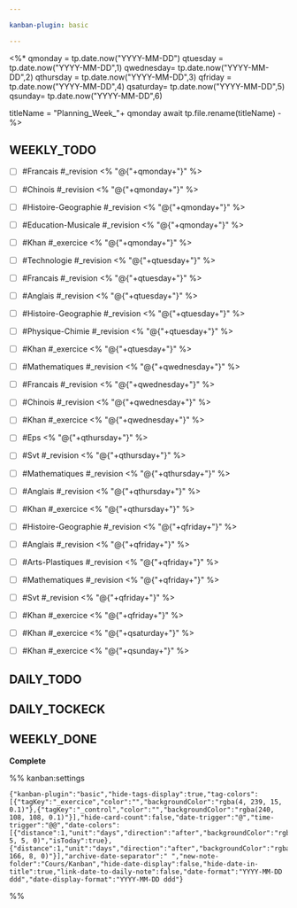 ```yaml
---

kanban-plugin: basic

---
```


<%*
qmonday = tp.date.now("YYYY-MM-DD")
qtuesday = tp.date.now("YYYY-MM-DD",1)
qwednesday= tp.date.now("YYYY-MM-DD",2)
qthursday = tp.date.now("YYYY-MM-DD",3)
qfriday = tp.date.now("YYYY-MM-DD",4)
qsaturday= tp.date.now("YYYY-MM-DD",5)
qsunday= tp.date.now("YYYY-MM-DD",6)

titleName = "Planning_Week_"+ qmonday
await tp.file.rename(titleName)
-%>



## WEEKLY_TODO

- [ ] #Francais #_revision <% "@{"+qmonday+"}" %>
- [ ] #Chinois #_revision  <% "@{"+qmonday+"}" %>
- [ ] #Histoire-Geographie #_revision  <% "@{"+qmonday+"}" %>
- [ ] #Education-Musicale #_revision <% "@{"+qmonday+"}" %>
- [ ] #Khan #_exercice <% "@{"+qmonday+"}" %>
- [ ] #Technologie #_revision <% "@{"+qtuesday+"}" %>
- [ ] #Francais #_revision <% "@{"+qtuesday+"}" %>
- [ ] #Anglais  #_revision <% "@{"+qtuesday+"}" %>
- [ ] #Histoire-Geographie  #_revision <% "@{"+qtuesday+"}" %>
- [ ] #Physique-Chimie #_revision <% "@{"+qtuesday+"}" %>
- [ ] #Khan #_exercice <% "@{"+qtuesday+"}" %>
- [ ] #Mathematiques  #_revision <% "@{"+qwednesday+"}" %>
- [ ] #Francais  #_revision <% "@{"+qwednesday+"}" %>
- [ ] #Chinois #_revision <% "@{"+qwednesday+"}" %>
- [ ] #Khan #_exercice <% "@{"+qwednesday+"}" %>
- [ ] #Eps  <% "@{"+qthursday+"}" %>
- [ ] #Svt  #_revision <% "@{"+qthursday+"}" %>
- [ ] #Mathematiques #_revision <% "@{"+qthursday+"}" %>
- [ ] #Anglais #_revision <% "@{"+qthursday+"}" %>
- [ ] #Khan #_exercice <% "@{"+qthursday+"}" %>
- [ ] #Histoire-Geographie  #_revision <% "@{"+qfriday+"}" %>
- [ ] #Anglais  #_revision <% "@{"+qfriday+"}" %>
- [ ] #Arts-Plastiques  #_revision <% "@{"+qfriday+"}" %>
- [ ] #Mathematiques  #_revision <% "@{"+qfriday+"}" %>
- [ ] #Svt  #_revision <% "@{"+qfriday+"}" %>
- [ ] #Khan #_exercice <% "@{"+qfriday+"}" %>
- [ ] #Khan #_exercice <% "@{"+qsaturday+"}" %>
- [ ] #Khan #_exercice <% "@{"+qsunday+"}" %>


## DAILY_TODO



## DAILY_TOCKECK



## WEEKLY_DONE

**Complete**




%% kanban:settings
```
{"kanban-plugin":"basic","hide-tags-display":true,"tag-colors":[{"tagKey":"_exercice","color":"","backgroundColor":"rgba(4, 239, 15, 0.1)"},{"tagKey":"_control","color":"","backgroundColor":"rgba(240, 108, 108, 0.1)"}],"hide-card-count":false,"date-trigger":"@","time-trigger":"@@","date-colors":[{"distance":1,"unit":"days","direction":"after","backgroundColor":"rgba(242, 5, 5, 0)","isToday":true},{"distance":1,"unit":"days","direction":"after","backgroundColor":"rgba(251, 166, 8, 0)"}],"archive-date-separator":" ","new-note-folder":"Cours/Kanban","hide-date-display":false,"hide-date-in-title":true,"link-date-to-daily-note":false,"date-format":"YYYY-MM-DD ddd","date-display-format":"YYYY-MM-DD ddd"}
```
%%